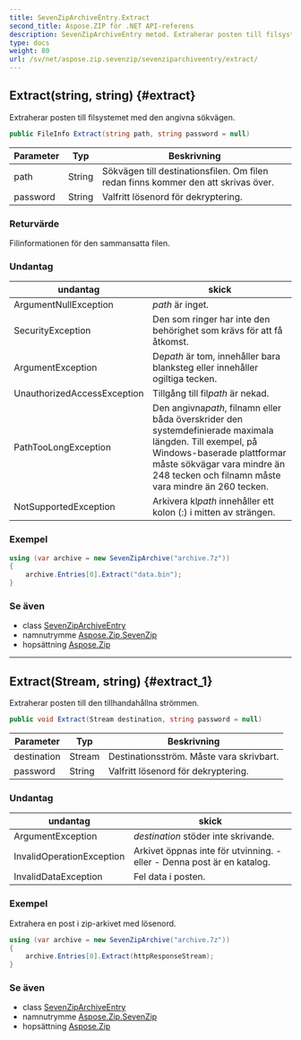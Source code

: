 ```yaml
---
title: SevenZipArchiveEntry.Extract
second_title: Aspose.ZIP för .NET API-referens
description: SevenZipArchiveEntry metod. Extraherar posten till filsystemet med den angivna sökvägen.
type: docs
weight: 80
url: /sv/net/aspose.zip.sevenzip/sevenziparchiveentry/extract/
---
```

## Extract(string, string) {#extract}

Extraherar posten till filsystemet med den angivna sökvägen.

```csharp
public FileInfo Extract(string path, string password = null)
```

| Parameter | Typ | Beskrivning |
| --- | --- | --- |
| path | String | Sökvägen till destinationsfilen. Om filen redan finns kommer den att skrivas över. |
| password | String | Valfritt lösenord för dekryptering. |

### Returvärde

Filinformationen för den sammansatta filen.

### Undantag

| undantag | skick |
| --- | --- |
| ArgumentNullException | *path* är inget. |
| SecurityException | Den som ringer har inte den behörighet som krävs för att få åtkomst. |
| ArgumentException | De*path* är tom, innehåller bara blanksteg eller innehåller ogiltiga tecken. |
| UnauthorizedAccessException | Tillgång till fil*path* är nekad. |
| PathTooLongException | Den angivna*path*, filnamn eller båda överskrider den systemdefinierade maximala längden. Till exempel, på Windows-baserade plattformar måste sökvägar vara mindre än 248 tecken och filnamn måste vara mindre än 260 tecken. |
| NotSupportedException | Arkivera kl*path* innehåller ett kolon (:) i mitten av strängen. |

### Exempel

```csharp
using (var archive = new SevenZipArchive("archive.7z"))
{
    archive.Entries[0].Extract("data.bin");
}
```

### Se även

* class [SevenZipArchiveEntry](../)
* namnutrymme [Aspose.Zip.SevenZip](../../sevenziparchiveentry/)
* hopsättning [Aspose.Zip](../../../)

---

## Extract(Stream, string) {#extract_1}

Extraherar posten till den tillhandahållna strömmen.

```csharp
public void Extract(Stream destination, string password = null)
```

| Parameter | Typ | Beskrivning |
| --- | --- | --- |
| destination | Stream | Destinationsström. Måste vara skrivbart. |
| password | String | Valfritt lösenord för dekryptering. |

### Undantag

| undantag | skick |
| --- | --- |
| ArgumentException | *destination* stöder inte skrivande. |
| InvalidOperationException | Arkivet öppnas inte för utvinning. - eller - Denna post är en katalog. |
| InvalidDataException | Fel data i posten. |

### Exempel

Extrahera en post i zip-arkivet med lösenord.

```csharp
using (var archive = new SevenZipArchive("archive.7z"))
{
    archive.Entries[0].Extract(httpResponseStream);
}
```

### Se även

* class [SevenZipArchiveEntry](../)
* namnutrymme [Aspose.Zip.SevenZip](../../sevenziparchiveentry/)
* hopsättning [Aspose.Zip](../../../)


